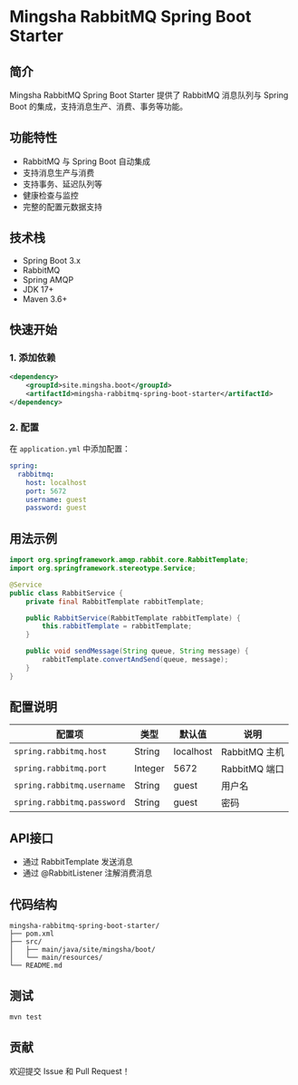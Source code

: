 # Mingsha RabbitMQ Spring Boot Starter

## 简介

Mingsha RabbitMQ Spring Boot Starter 提供了 RabbitMQ 消息队列与 Spring Boot 的集成，支持消息生产、消费、事务等功能。

## 功能特性

- RabbitMQ 与 Spring Boot 自动集成
- 支持消息生产与消费
- 支持事务、延迟队列等
- 健康检查与监控
- 完整的配置元数据支持

## 技术栈

- Spring Boot 3.x
- RabbitMQ
- Spring AMQP
- JDK 17+
- Maven 3.6+

## 快速开始

### 1. 添加依赖

```xml
<dependency>
    <groupId>site.mingsha.boot</groupId>
    <artifactId>mingsha-rabbitmq-spring-boot-starter</artifactId>
</dependency>
```

### 2. 配置

在 `application.yml` 中添加配置：

```yaml
spring:
  rabbitmq:
    host: localhost
    port: 5672
    username: guest
    password: guest
```

## 用法示例

```java
import org.springframework.amqp.rabbit.core.RabbitTemplate;
import org.springframework.stereotype.Service;

@Service
public class RabbitService {
    private final RabbitTemplate rabbitTemplate;

    public RabbitService(RabbitTemplate rabbitTemplate) {
        this.rabbitTemplate = rabbitTemplate;
    }

    public void sendMessage(String queue, String message) {
        rabbitTemplate.convertAndSend(queue, message);
    }
}
```

## 配置说明

| 配置项 | 类型 | 默认值 | 说明 |
|--------|------|--------|------|
| `spring.rabbitmq.host` | String | localhost | RabbitMQ 主机 |
| `spring.rabbitmq.port` | Integer | 5672 | RabbitMQ 端口 |
| `spring.rabbitmq.username` | String | guest | 用户名 |
| `spring.rabbitmq.password` | String | guest | 密码 |

## API接口

- 通过 RabbitTemplate 发送消息
- 通过 @RabbitListener 注解消费消息

## 代码结构

```
mingsha-rabbitmq-spring-boot-starter/
├── pom.xml
├── src/
│   ├── main/java/site/mingsha/boot/
│   └── main/resources/
└── README.md
```

## 测试

```bash
mvn test
```

## 贡献

欢迎提交 Issue 和 Pull Request！ 